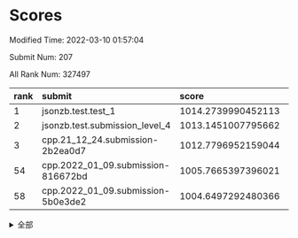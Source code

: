 # Scores

Modified Time: 2022-03-10 01:57:04

Submit Num: 207

All Rank Num: 327497

| rank |               submit               |       score        |       sigma        | pk_num |
| :--- | :--------------------------------- | :----------------- | :----------------- | :----- |
| 1    | jsonzb.test.test_1                 | 1014.2739990452113 | 0.8050366845376995 | 6326   |
| 2    | jsonzb.test.submission_level_4     | 1013.1451007795662 | 0.7878251943820247 | 6329   |
| 3    | cpp.21_12_24.submission-2b2ea0d7   | 1012.7796952159044 | 0.8026548094554576 | 6324   |
| 54   | cpp.2022_01_09.submission-816672bd | 1005.7665397396021 | 0.7002975079133426 | 6334   |
| 58   | cpp.2022_01_09.submission-5b0e3de2 | 1004.6497292480366 | 0.7159198248589506 | 6329   |


<details>
<summary>全部</summary>

| rank |                 submit                 |       score        |       sigma        | pk_num |
| :--- | :------------------------------------- | :----------------- | :----------------- | :----- |
| 1    | jsonzb.test.test_1                     | 1014.2739990452113 | 0.8050366845376995 | 6326   |
| 2    | jsonzb.test.submission_level_4         | 1013.1451007795662 | 0.7878251943820247 | 6329   |
| 3    | cpp.21_12_24.submission-2b2ea0d7       | 1012.7796952159044 | 0.8026548094554576 | 6324   |
| 4    | gobigger.level_3.submission_level_3_0  | 1011.4337733075145 | 0.757947028631882  | 6329   |
| 5    | gobigger.level_3.submission_level_3_5  | 1011.4074689187128 | 0.7733064099217526 | 6329   |
| 6    | gobigger.level_3.submission_level_3_33 | 1011.2660984286612 | 0.7763575770178164 | 6332   |
| 7    | gobigger.level_3.submission_level_3_49 | 1010.822512184504  | 0.7536658516159989 | 6329   |
| 8    | gobigger.level_3.submission_level_3_28 | 1010.672046168463  | 0.7487221914188034 | 6329   |
| 9    | gobigger.level_3.submission_level_3_46 | 1010.6516783489949 | 0.7752529556542143 | 6320   |
| 10   | gobigger.level_3.submission_level_3_14 | 1010.6215387010257 | 0.7623883735774853 | 6331   |
| 11   | gobigger.level_3.submission_level_3_16 | 1010.5446397879098 | 0.7489470258166518 | 6330   |
| 12   | gobigger.level_3.submission_level_3_2  | 1010.5284689140468 | 0.7885270812519682 | 6327   |
| 13   | gobigger.level_3.submission_level_3_20 | 1010.3906721350579 | 0.7724802654104703 | 6323   |
| 14   | gobigger.level_3.submission_level_3_17 | 1010.3883664716859 | 0.7475786557646632 | 6329   |
| 15   | gobigger.level_3.submission_level_3_36 | 1010.3627678899159 | 0.7606954014956441 | 6329   |
| 16   | gobigger.level_3.submission_level_3_19 | 1010.3611638222509 | 0.7540879449323598 | 6324   |
| 17   | gobigger.level_3.submission_level_3_1  | 1010.3493964062407 | 0.7511722745970225 | 6326   |
| 18   | gobigger.level_3.submission_level_3_37 | 1010.3489273138965 | 0.7489899520996477 | 6330   |
| 19   | gobigger.level_3.submission_level_3_24 | 1010.2496558797005 | 0.7663707435631936 | 6328   |
| 20   | gobigger.level_3.submission_level_3_25 | 1010.1467789170373 | 0.7557661656243687 | 6330   |
| 21   | gobigger.level_3.submission_level_3_15 | 1010.134733183587  | 0.7539327219374483 | 6326   |
| 22   | gobigger.level_3.submission_level_3_41 | 1010.1280310695713 | 0.7709205310099303 | 6330   |
| 23   | gobigger.level_3.submission_level_3_9  | 1010.0119632449923 | 0.7449240767846477 | 6331   |
| 24   | gobigger.level_3.submission_level_3_21 | 1009.9878395271845 | 0.7517811021556098 | 6329   |
| 25   | gobigger.level_3.submission_level_3_48 | 1009.8666336718919 | 0.7575107960888301 | 6330   |
| 26   | gobigger.level_3.submission_level_3_4  | 1009.8300291503656 | 0.7703010638791793 | 6330   |
| 27   | gobigger.level_3.submission_level_3_43 | 1009.7882673341558 | 0.753864636254439  | 6331   |
| 28   | gobigger.level_3.submission_level_3_42 | 1009.6904435623882 | 0.7441670821563178 | 6328   |
| 29   | gobigger.level_3.submission_level_3_23 | 1009.6525252122724 | 0.7581508742737343 | 6326   |
| 30   | gobigger.level_3.submission_level_3_27 | 1009.6520329762686 | 0.7624066699328201 | 6333   |
| 31   | gobigger.level_3.submission_level_3_31 | 1009.5957829068886 | 0.7695000332158235 | 6333   |
| 32   | gobigger.level_3.submission_level_3_44 | 1009.5889861191325 | 0.7580314755831018 | 6328   |
| 33   | gobigger.level_3.submission_level_3_11 | 1009.5756786350051 | 0.7476841613589564 | 6325   |
| 34   | gobigger.level_3.submission_level_3_8  | 1009.5159061768932 | 0.7246312713426822 | 6332   |
| 35   | gobigger.level_3.submission_level_3_22 | 1009.4261346176023 | 0.7359963915570905 | 6326   |
| 36   | gobigger.level_3.submission_level_3_12 | 1009.382127465853  | 0.7669176510542691 | 6329   |
| 37   | gobigger.level_3.submission_level_3_45 | 1009.3765703034009 | 0.7571839350585163 | 6329   |
| 38   | gobigger.level_3.submission_level_3_6  | 1009.3734522150063 | 0.7436792622366261 | 6326   |
| 39   | gobigger.level_3.submission_level_3_29 | 1009.322265988387  | 0.7664857604742319 | 6330   |
| 40   | gobigger.level_3.submission_level_3_32 | 1009.3178082807877 | 0.7691639988436223 | 6330   |
| 41   | gobigger.level_3.submission_level_3_13 | 1009.2602378426799 | 0.7665733473426721 | 6320   |
| 42   | gobigger.level_3.submission_level_3_35 | 1009.2205759306163 | 0.7551524443686598 | 6330   |
| 43   | gobigger.level_3.submission_level_3_38 | 1009.2034355373587 | 0.7616215999438994 | 6331   |
| 44   | gobigger.level_3.submission_level_3_47 | 1009.1236791416035 | 0.7544992012092872 | 6330   |
| 45   | gobigger.level_3.submission_level_3_40 | 1008.9386349044064 | 0.7831096565504602 | 6332   |
| 46   | gobigger.level_3.submission_level_3_7  | 1008.7681362995711 | 0.7352975106717768 | 6332   |
| 47   | gobigger.level_3.submission_level_3_26 | 1008.7583741739004 | 0.7422257526703028 | 6326   |
| 48   | gobigger.level_3.submission_level_3_30 | 1008.7370440500059 | 0.7460823299555903 | 6331   |
| 49   | gobigger.level_3.submission_level_3_39 | 1008.6543235166924 | 0.7476871190643248 | 6329   |
| 50   | gobigger.level_3.submission_level_3_10 | 1008.6521426053336 | 0.7506536704460376 | 6328   |
| 51   | gobigger.level_3.submission_level_3_3  | 1008.5204183761182 | 0.7412650823033704 | 6325   |
| 52   | gobigger.level_3.submission_level_3_34 | 1008.4744624371913 | 0.7281326593186306 | 6325   |
| 53   | gobigger.level_3.submission_level_3_18 | 1008.2045670802844 | 0.7478952264420518 | 6330   |
| 54   | cpp.2022_01_09.submission-816672bd     | 1005.7665397396021 | 0.7002975079133426 | 6334   |
| 55   | gobigger.level_1.submission_level_1_16 | 1005.1471016158534 | 0.7126428395037864 | 6330   |
| 56   | gobigger.level_1.submission_level_1_45 | 1004.7274901050183 | 0.7277294422477066 | 6329   |
| 57   | gobigger.level_1.submission_level_1_46 | 1004.7104770611455 | 0.7240693149432416 | 6324   |
| 58   | cpp.2022_01_09.submission-5b0e3de2     | 1004.6497292480366 | 0.7159198248589506 | 6329   |
| 59   | gobigger.level_1.submission_level_1_27 | 1004.5677590819186 | 0.7103550851667314 | 6326   |
| 60   | gobigger.level_1.submission_level_1_39 | 1004.3988582149454 | 0.7379423391441146 | 6326   |
| 61   | gobigger.level_1.submission_level_1_10 | 1004.370791424262  | 0.7298412475017076 | 6326   |
| 62   | gobigger.level_1.submission_level_1_6  | 1004.2328531558419 | 0.7140442814319738 | 6328   |
| 63   | gobigger.level_1.submission_level_1_29 | 1004.2181888933301 | 0.7208013502011217 | 6333   |
| 64   | gobigger.level_1.submission_level_1_47 | 1004.1519682834811 | 0.7248618728313926 | 6328   |
| 65   | gobigger.level_1.submission_level_1_9  | 1004.1189734547004 | 0.7271241974548814 | 6331   |
| 66   | gobigger.level_1.submission_level_1_23 | 1004.1165708734649 | 0.7074350887180813 | 6324   |
| 67   | gobigger.level_1.submission_level_1_17 | 1004.0487878510135 | 0.7109044358359397 | 6329   |
| 68   | gobigger.level_1.submission_level_1_20 | 1003.9966155348575 | 0.7122130405687147 | 6324   |
| 69   | gobigger.level_1.submission_level_1_38 | 1003.8923122673915 | 0.7120138166758601 | 6326   |
| 70   | gobigger.level_1.submission_level_1_19 | 1003.885279624616  | 0.7198511780783748 | 6329   |
| 71   | gobigger.level_1.submission_level_1_41 | 1003.8690095351674 | 0.715605823730164  | 6329   |
| 72   | gobigger.level_1.submission_level_1_37 | 1003.8512852700045 | 0.7105989760467478 | 6327   |
| 73   | gobigger.level_1.submission_level_1_4  | 1003.8165798759775 | 0.7252678807326856 | 6334   |
| 74   | gobigger.level_1.submission_level_1_7  | 1003.8003973104652 | 0.7242928779176642 | 6331   |
| 75   | gobigger.level_1.submission_level_1_0  | 1003.7723160067285 | 0.7089066391548743 | 6330   |
| 76   | gobigger.level_1.submission_level_1_32 | 1003.7553495182694 | 0.7134283868682118 | 6328   |
| 77   | gobigger.level_1.submission_level_1_31 | 1003.7496907317237 | 0.725597471093787  | 6334   |
| 78   | gobigger.level_1.submission_level_1_12 | 1003.7133022425645 | 0.7138434347297365 | 6328   |
| 79   | gobigger.level_1.submission_level_1_11 | 1003.6807653013952 | 0.7157310041554804 | 6332   |
| 80   | gobigger.level_1.submission_level_1_24 | 1003.6410321533002 | 0.7126527706752056 | 6331   |
| 81   | gobigger.level_1.submission_level_1_13 | 1003.4236335861785 | 0.7082458782683965 | 6332   |
| 82   | gobigger.level_1.submission_level_1_33 | 1003.3554129287523 | 0.702897190561428  | 6332   |
| 83   | gobigger.level_1.submission_level_1_35 | 1003.3229769501861 | 0.7135657643927326 | 6325   |
| 84   | gobigger.level_1.submission_level_1_25 | 1003.3201435086942 | 0.7179369251706156 | 6330   |
| 85   | gobigger.level_1.submission_level_1_1  | 1003.2915136144562 | 0.7123645001873814 | 6326   |
| 86   | gobigger.level_1.submission_level_1_21 | 1003.2516555802748 | 0.7057056022859598 | 6330   |
| 87   | gobigger.level_1.submission_level_1_43 | 1003.229471316332  | 0.7077694217289222 | 6327   |
| 88   | gobigger.level_1.submission_level_1_49 | 1003.0568183011604 | 0.720129616623586  | 6329   |
| 89   | gobigger.level_1.submission_level_1_26 | 1002.9560909142712 | 0.7074185676292093 | 6323   |
| 90   | gobigger.level_1.submission_level_1_28 | 1002.9540644743265 | 0.7209044726728868 | 6330   |
| 91   | gobigger.level_1.submission_level_1_8  | 1002.9130874313283 | 0.7133097197447558 | 6333   |
| 92   | gobigger.level_1.submission_level_1_14 | 1002.8515505028225 | 0.7145797676467437 | 6326   |
| 93   | gobigger.level_1.submission_level_1_34 | 1002.8112412285371 | 0.7248398220379882 | 6332   |
| 94   | gobigger.level_1.submission_level_1_48 | 1002.7689166470177 | 0.7000108198463516 | 6330   |
| 95   | gobigger.level_1.submission_level_1_15 | 1002.7593405778089 | 0.7169904335133029 | 6327   |
| 96   | gobigger.level_1.submission_level_1_42 | 1002.5613312064517 | 0.7197345451965799 | 6329   |
| 97   | gobigger.level_1.submission_level_1_30 | 1002.4641704612742 | 0.701853666825013  | 6329   |
| 98   | gobigger.level_1.submission_level_1_36 | 1002.4165297140697 | 0.7108092081836366 | 6327   |
| 99   | gobigger.level_1.submission_level_1_22 | 1002.2972072399306 | 0.7158630246801113 | 6328   |
| 100  | gobigger.level_1.submission_level_1_5  | 1002.2367033539475 | 0.721144911349238  | 6323   |
| 101  | gobigger.level_1.submission_level_1_2  | 1002.2283828243887 | 0.7136873526282044 | 6325   |
| 102  | gobigger.level_1.submission_level_1_40 | 1001.795008348614  | 0.7106833987707409 | 6328   |
| 103  | gobigger.level_1.submission_level_1_18 | 1001.7745706438803 | 0.7096652303770137 | 6328   |
| 104  | gobigger.level_1.submission_level_1_44 | 1001.6795716303395 | 0.7106169899201483 | 6325   |
| 105  | gobigger.level_1.submission_level_1_3  | 1001.4392710956502 | 0.7152379238140241 | 6334   |
| 106  | gobigger.random.submission_random_19   | 998.5324326016203  | 0.7041640906790885 | 6328   |
| 107  | gobigger.random.submission_random_46   | 997.3707988403737  | 0.7162006184578549 | 6327   |
| 108  | gobigger.random.submission_random_28   | 997.3409186654935  | 0.705333708012098  | 6326   |
| 109  | gobigger.random.submission_random_6    | 997.2378498142581  | 0.712259878633844  | 6327   |
| 110  | gobigger.random.submission_random_8    | 997.08272560007    | 0.705683392800865  | 6333   |
| 111  | gobigger.random.submission_random_26   | 996.9795335260411  | 0.6981410077420859 | 6322   |
| 112  | gobigger.random.submission_random_4    | 996.9684353712919  | 0.7175644175237027 | 6328   |
| 113  | gobigger.random.submission_random_39   | 996.7411085854491  | 0.7014545631464831 | 6332   |
| 114  | gobigger.random.submission_random_13   | 996.7079381425762  | 0.7069677729242465 | 6326   |
| 115  | gobigger.random.submission_random_23   | 996.6055792414821  | 0.7004103385185124 | 6331   |
| 116  | gobigger.random.submission_random_16   | 996.5974584187792  | 0.7131550221941546 | 6328   |
| 117  | gobigger.random.submission_random_36   | 996.5306915072542  | 0.718650443937126  | 6325   |
| 118  | gobigger.random.submission_random_22   | 996.4790671542972  | 0.7203684961935014 | 6329   |
| 119  | gobigger.random.submission_random_45   | 996.3851168005647  | 0.7153715853335874 | 6325   |
| 120  | gobigger.random.submission_random_18   | 996.3197948374681  | 0.713980486063373  | 6321   |
| 121  | gobigger.random.submission_random_5    | 996.3095804646989  | 0.7081169259480925 | 6327   |
| 122  | gobigger.random.submission_random_42   | 996.3024975955034  | 0.7192615424628325 | 6328   |
| 123  | gobigger.random.submission_random_27   | 996.2926283987592  | 0.705954053061733  | 6327   |
| 124  | gobigger.random.submission_random_44   | 996.2831057407458  | 0.7097237486848467 | 6329   |
| 125  | gobigger.random.submission_random_33   | 996.2598042288831  | 0.7163647087648778 | 6329   |
| 126  | gobigger.random.submission_random_20   | 996.259019034464   | 0.7241848563882188 | 6329   |
| 127  | gobigger.random.submission_random_17   | 996.1409142870617  | 0.7051311479883073 | 6330   |
| 128  | gobigger.random.submission_random_11   | 996.1271711891637  | 0.7222365554343618 | 6329   |
| 129  | gobigger.random.submission_random_32   | 996.0908093752262  | 0.7298419209350772 | 6329   |
| 130  | gobigger.random.submission_random_49   | 996.0818840511183  | 0.7008554190937039 | 6321   |
| 131  | gobigger.random.submission_random_48   | 995.9599166731332  | 0.7132164519924376 | 6325   |
| 132  | gobigger.random.submission_random_30   | 995.8144305734427  | 0.714412462791158  | 6327   |
| 133  | gobigger.random.submission_random_12   | 995.8043126044206  | 0.7045221259249996 | 6326   |
| 134  | gobigger.random.submission_random_24   | 995.7989542944077  | 0.7321525047458762 | 6335   |
| 135  | gobigger.random.submission_random_40   | 995.7745640017994  | 0.7118881057885438 | 6332   |
| 136  | gobigger.random.submission_random_35   | 995.7635990727281  | 0.6992267404396667 | 6329   |
| 137  | gobigger.random.submission_random_31   | 995.7528974237823  | 0.7154040556662159 | 6324   |
| 138  | gobigger.random.submission_random_0    | 995.726801199765   | 0.7016544639658384 | 6331   |
| 139  | gobigger.random.submission_random_1    | 995.6883441413148  | 0.7126162787862655 | 6328   |
| 140  | gobigger.random.submission_random_2    | 995.6676588385164  | 0.7110509412162249 | 6328   |
| 141  | gobigger.random.submission_random_34   | 995.5928197488406  | 0.712016845848357  | 6326   |
| 142  | gobigger.random.submission_random_14   | 995.5692021649455  | 0.7196488745643892 | 6332   |
| 143  | gobigger.random.submission_random_7    | 995.5591024147005  | 0.7029733575701899 | 6327   |
| 144  | gobigger.random.submission_random_9    | 995.5260326832154  | 0.7177074869493585 | 6327   |
| 145  | gobigger.random.submission_random_15   | 995.525518690657   | 0.7253025899334163 | 6332   |
| 146  | gobigger.random.submission_random_38   | 995.5085710438067  | 0.7104288931457563 | 6324   |
| 147  | gobigger.random.submission_random_21   | 995.4615710497093  | 0.7175554856628509 | 6327   |
| 148  | gobigger.random.submission_random_47   | 995.4222641566981  | 0.7081692034317432 | 6327   |
| 149  | gobigger.random.submission_random_25   | 995.3781000519829  | 0.7161705286487925 | 6324   |
| 150  | gobigger.random.submission_random_3    | 995.2419139871129  | 0.7298865429158883 | 6324   |
| 151  | gobigger.random.submission_random_29   | 995.0314261352944  | 0.7132907168479916 | 6330   |
| 152  | gobigger.random.submission_random_41   | 994.8776560520269  | 0.7019902594693318 | 6330   |
| 153  | gobigger.random.submission_random_10   | 994.7428780874907  | 0.7021084362577004 | 6328   |
| 154  | gobigger.random.submission_random_37   | 994.5145986224911  | 0.7368447016413874 | 6328   |
| 155  | gobigger.random.submission_random_43   | 994.4337911485495  | 0.7118946983189959 | 6328   |
| 156  | gobigger.level_2.submission_level_2_49 | 994.2486214556493  | 0.7283017813849972 | 6324   |
| 157  | gobigger.level_2.submission_level_2_32 | 994.121060115204   | 0.7330710961201016 | 6335   |
| 158  | gobigger.level_2.submission_level_2_21 | 994.0053215136653  | 0.7374739940368129 | 6334   |
| 159  | gobigger.level_2.submission_level_2_8  | 993.6906845225001  | 0.7332974643957113 | 6326   |
| 160  | gobigger.level_2.submission_level_2_14 | 993.5721555422607  | 0.7281232448035381 | 6332   |
| 161  | gobigger.level_2.submission_level_2_10 | 993.4174743121492  | 0.7462636110083606 | 6328   |
| 162  | gobigger.level_2.submission_level_2_41 | 993.1674818867485  | 0.7120138864018231 | 6330   |
| 163  | gobigger.level_2.submission_level_2_33 | 993.1460881994697  | 0.7438603679017238 | 6328   |
| 164  | gobigger.level_2.submission_level_2_12 | 993.0880973126904  | 0.7332728818072949 | 6326   |
| 165  | gobigger.level_2.submission_level_2_9  | 993.0362412510768  | 0.7228405765979273 | 6327   |
| 166  | gobigger.level_2.submission_level_2_4  | 992.9893400398329  | 0.7484908867102883 | 6324   |
| 167  | gobigger.level_2.submission_level_2_7  | 992.9080710109223  | 0.7192560736116297 | 6334   |
| 168  | gobigger.level_2.submission_level_2_27 | 992.8284478855383  | 0.7322982423100826 | 6327   |
| 169  | gobigger.level_2.submission_level_2_36 | 992.7021262833588  | 0.7450839010839966 | 6329   |
| 170  | gobigger.level_2.submission_level_2_48 | 992.6785690024142  | 0.7385555304399805 | 6323   |
| 171  | gobigger.level_2.submission_level_2_43 | 992.60993885527    | 0.727466124219338  | 6329   |
| 172  | gobigger.level_2.submission_level_2_34 | 992.5813909443953  | 0.7371626781780503 | 6331   |
| 173  | gobigger.level_2.submission_level_2_44 | 992.5649067958424  | 0.7640659676300685 | 6330   |
| 174  | gobigger.level_2.submission_level_2_18 | 992.5512997493042  | 0.7398200564224074 | 6333   |
| 175  | gobigger.level_2.submission_level_2_2  | 992.5337106310981  | 0.746511576789027  | 6329   |
| 176  | gobigger.level_2.submission_level_2_0  | 992.370920699398   | 0.7417488617739516 | 6330   |
| 177  | gobigger.level_2.submission_level_2_20 | 992.3134269999949  | 0.7513815575152203 | 6328   |
| 178  | gobigger.level_2.submission_level_2_47 | 992.2334666541941  | 0.7398118994136705 | 6329   |
| 179  | gobigger.level_2.submission_level_2_3  | 992.0528567842397  | 0.7279277827293885 | 6330   |
| 180  | gobigger.level_2.submission_level_2_31 | 992.0456438776897  | 0.7475056005470057 | 6328   |
| 181  | gobigger.level_2.submission_level_2_35 | 991.9903457296487  | 0.7437209443801152 | 6329   |
| 182  | gobigger.level_2.submission_level_2_29 | 991.9902367798446  | 0.7312934952392741 | 6332   |
| 183  | gobigger.level_2.submission_level_2_15 | 991.8723646457794  | 0.7401645079108526 | 6328   |
| 184  | gobigger.level_2.submission_level_2_26 | 991.8460258556064  | 0.7336150945296483 | 6332   |
| 185  | gobigger.level_2.submission_level_2_39 | 991.8296592355518  | 0.7452088793115474 | 6326   |
| 186  | gobigger.level_2.submission_level_2_38 | 991.8229691792711  | 0.7517834092155117 | 6328   |
| 187  | gobigger.level_2.submission_level_2_23 | 991.8184115908828  | 0.7458293755607062 | 6329   |
| 188  | gobigger.level_2.submission_level_2_45 | 991.7828746503378  | 0.7339774823029327 | 6331   |
| 189  | gobigger.level_2.submission_level_2_24 | 991.7239304195805  | 0.7617524225022065 | 6330   |
| 190  | gobigger.level_2.submission_level_2_30 | 991.6918727695208  | 0.730475782892992  | 6329   |
| 191  | gobigger.level_2.submission_level_2_17 | 991.5154871206421  | 0.760996363226956  | 6333   |
| 192  | gobigger.level_2.submission_level_2_46 | 991.4458554935215  | 0.7618940552160762 | 6329   |
| 193  | gobigger.level_2.submission_level_2_22 | 991.437263975637   | 0.7471063886382778 | 6329   |
| 194  | gobigger.level_2.submission_level_2_28 | 991.3874062218007  | 0.7505346198772136 | 6328   |
| 195  | gobigger.level_2.submission_level_2_1  | 991.3727169685361  | 0.7779694796470551 | 6324   |
| 196  | gobigger.level_2.submission_level_2_13 | 991.339469105199   | 0.7516129619358484 | 6330   |
| 197  | gobigger.level_2.submission_level_2_19 | 991.2703632100223  | 0.7402877397002017 | 6325   |
| 198  | gobigger.level_2.submission_level_2_40 | 991.1772433492745  | 0.750437230581092  | 6327   |
| 199  | gobigger.level_2.submission_level_2_5  | 991.0533433083084  | 0.7696711528030649 | 6328   |
| 200  | gobigger.level_2.submission_level_2_6  | 991.0484058162216  | 0.7684597527963816 | 6334   |
| 201  | gobigger.level_2.submission_level_2_16 | 990.7888922683456  | 0.751577201703749  | 6331   |
| 202  | gobigger.level_2.submission_level_2_42 | 990.3067355096579  | 0.7699502727406122 | 6329   |
| 203  | gobigger.level_2.submission_level_2_37 | 990.1193257760499  | 0.7662010482997332 | 6328   |
| 204  | gobigger.level_2.submission_level_2_11 | 989.4349653126874  | 0.7694891886984533 | 6333   |
| 205  | gobigger.level_2.submission_level_2_25 | 989.113000597814   | 0.7902486078308668 | 6331   |
| 206  | gobigger.none.submission_none_0        | 978.05057422098    | 1.2222622269115748 | 6329   |
| 207  | gobigger.none.submission_none_1        | 976.4901032268803  | 1.366838292799282  | 6327   |

</details>